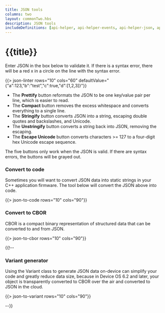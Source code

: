 ```yaml
---
title: JSON tools
columns: two
layout: commonTwo.hbs
description: JSON tools
includeDefinitions: [api-helper, api-helper-events, api-helper-json, api-helper-mustache, api-helper-primitives, cbor, codemirror]
---
```


# {{title}}


Enter JSON in the box below to validate it. If there is a syntax error, there will be a red x in a circle 
on the line with the syntax error.
 
{{> json-linter rows="10" cols="60" defaultValue="{\"a\":123,\"b\":\"test\",\"c\":true,\"d\":[1,2,3]}"}}


- The **Prettify** button reformats the JSON to be one key/value pair per line, which is easier to read.
- The **Compact** button removes the excess whitespace and converts everything to a single line.
- The **Stringify** button converts JSON into a string, escaping double quotes and backslashes, and Unicode.
- The **Unstringify** button converts a string back into JSON, removing the escaping.
- The **Escape Unicode** button converts characters >= 127 to a four-digit hex Unicode escape sequence.

The five buttons only work when the JSON is valid. If there are syntax errors, the buttons will be grayed out.


### Convert to code

Sometimes you will want to convert JSON data into static strings in your C++ application firmware. The
tool below will convert the JSON above into code.

{{> json-to-code rows="10" cols="90"}}

### Convert to CBOR

CBOR is a compact binary representation of structured data that can be converted to and from JSON.

{{> json-to-cbor rows="10" cols="90"}}


{{!-- 
### Variant generator

Using the Variant class to generate JSON data on-device can simplify your code and greatly reduce
data size, because in Device OS 6.2 and later, your object is transparently converted to CBOR over the
air and converted to JSON in the cloud.

{{> json-to-variant rows="10" cols="90"}}

--}}